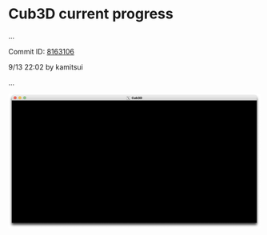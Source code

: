 # Cub3D current progress
...

Commit ID: [8163106](https://github.com/1RO8s/cub3D/commit/8163106)

9/13 22:02 by kamitsui

...

![game_image](image/game_image_0913.png)
